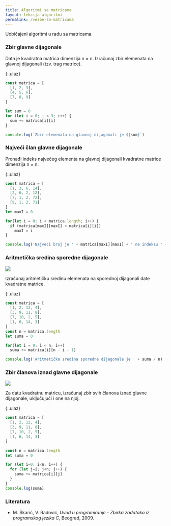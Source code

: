 ```yaml
---
title: Algoritmi sa matricama
layout: lekcija-algoritmi
permalink: /vezbe-sa-matricama
---
```


Uobičajeni algoritmi u radu sa matricama.

### Zbir glavne dijagonale

Data je kvadratna matrica dimenzija n × n. Izračunaj zbir elemenata na glavnoj dijagonali (tzv. trag matrice).

{:.ulaz}
```js
const matrica = [
  [1, 2, 3],
  [4, 5, 6],
  [7, 8, 9]
]

let sum = 0
for (let i = 0; i < 3; i++) {
  sum += matrica[i][i]
}

console.log(`Zbir elemenata na glavnoj dijagonali je ${sum}`)
```

### Najveći član glavne dijagonale

Pronađi indeks najvećeg elementa na glavnoj dijagonali kvadratne matrice dimenzija n × n.

{:.ulaz}
```js
const matrica = [
  [1, 3, 6, 14],
  [2, 6, 2, 12],
  [7, 1, 2, 72],
  [9, 1, 2, 71]
]
let maxI = 0

for(let i = 0; i < matrica.length; i++) {
  if (matrica[maxI][maxI] < matrica[i][i])
    maxI = i
}

console.log('Najveci broj je ' + matrica[maxI][maxI] + ' na indeksu ' + maxI)
```

### Aritmetička sredina sporedne dijagonale

![](/images/koncepti/matrice/sporedna-dijagonala.png)

Izračunaj aritmetičku sredinu elemenata na sporednoj dijagonali date kvadratne matrice.

{:.ulaz}
```js
const matrica = [
  [1, 2, 12, 4],
  [3, 9, 11, 8],
  [7, 10, 2, 5],
  [1, 6, 14, 3]
]
const n = matrica.length
let suma = 0

for(let i = 0; i < n; i++)
  suma += matrica[i][n - i - 1]

console.log('Aritmetička sredina sporedne dijagonale je ' + suma / n)
```

### Zbir članova iznad glavne dijagonale

![](/images/koncepti/matrice/matrica-iznad-dijagonale.png)

Za datu kvadratnu matricu, izračunaj zbir svih članova iznad glavne dijagonale, uključujući i one na njoj.

{:.ulaz}
```js
const matrica = [
  [1, 2, 12, 4],
  [3, 9, 11, 8],
  [7, 10, 2, 5],
  [1, 6, 14, 3]
]

const n = matrica.length
let suma = 0

for (let i=0; i<n; i++) {
  for (let j=i; j<n; j++) {
    suma += matrica[i][j]
  }
}
console.log(suma)
```

### Literatura

- M. Škarić, V. Radović, *Uvod u programiranje - Zbirka zadataka iz programskog jezika C*, Beograd, 2009.
